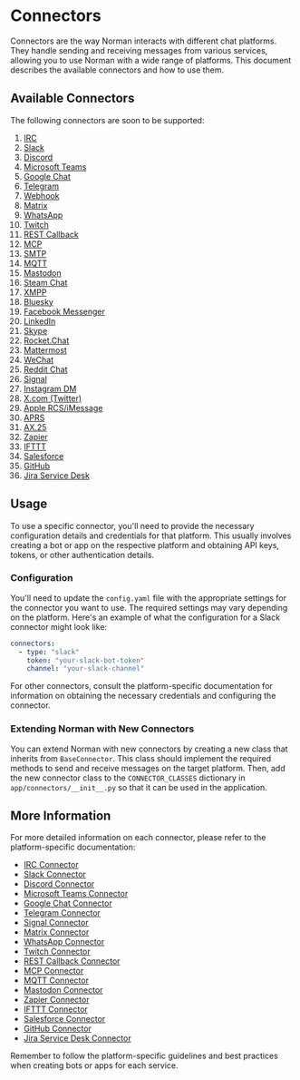 # Connectors

Connectors are the way Norman interacts with different chat platforms. They handle sending and receiving messages from various services, allowing you to use Norman with a wide range of platforms. This document describes the available connectors and how to use them.

## Available Connectors

The following connectors are soon to be supported:


1. [IRC](./connectors/irc.md)
2. [Slack](./connectors/slack.md)
3. [Discord](./connectors/discord.md)
4. [Microsoft Teams](./connectors/teams.md)
5. [Google Chat](./connectors/googlechat.md)
6. [Telegram](./connectors/telegram.md)
7. [Webhook](./connectors/webhook.md)
8. [Matrix](./connectors/matrix.md)
9. [WhatsApp](./connectors/whatsapp.md)
10. [Twitch](./connectors/twitch.md)
11. [REST Callback](./connectors/rest_callback.md)
12. [MCP](./connectors/mcp.md)
13. [SMTP](./connectors/smtp.md)
14. [MQTT](./connectors/mqtt.md)
15. [Mastodon](./connectors/mastodon.md)
16. [Steam Chat](./connectors/steam_chat.md)
17. [XMPP](./connectors/xmpp.md)
18. [Bluesky](./connectors/bluesky.md)
19. [Facebook Messenger](./connectors/facebook_messenger.md)
20. [LinkedIn](./connectors/linkedin.md)
21. [Skype](./connectors/skype.md)
22. [Rocket.Chat](./connectors/rocketchat.md)
23. [Mattermost](./connectors/mattermost.md)
24. [WeChat](./connectors/wechat.md)
25. [Reddit Chat](./connectors/reddit_chat.md)
26. [Signal](./connectors/signal.md)
27. [Instagram DM](./connectors/instagram_dm.md)
28. [X.com (Twitter)](./connectors/twitter.md)
29. [Apple RCS/iMessage](./connectors/imessage.md)
30. [APRS](./connectors/aprs.md)
31. [AX.25](./connectors/ax25.md)
32. [Zapier](./connectors/zapier.md)
33. [IFTTT](./connectors/ifttt.md)
34. [Salesforce](./connectors/salesforce.md)
35. [GitHub](./connectors/github.md)
36. [Jira Service Desk](./connectors/jira_service_desk.md)


## Usage

To use a specific connector, you'll need to provide the necessary configuration details and credentials for that platform. This usually involves creating a bot or app on the respective platform and obtaining API keys, tokens, or other authentication details.

### Configuration

You'll need to update the `config.yaml` file with the appropriate settings for the connector you want to use. The required settings may vary depending on the platform. Here's an example of what the configuration for a Slack connector might look like:

```yaml
connectors:
  - type: "slack"
    token: "your-slack-bot-token"
    channel: "your-slack-channel"
```

For other connectors, consult the platform-specific documentation for information on obtaining the necessary credentials and configuring the connector.

### Extending Norman with New Connectors

You can extend Norman with new connectors by creating a new class that inherits from `BaseConnector`. This class should implement the required methods to send and receive messages on the target platform. Then, add the new connector class to the `CONNECTOR_CLASSES` dictionary in `app/connectors/__init__.py` so that it can be used in the application.

## More Information

For more detailed information on each connector, please refer to the platform-specific documentation:

- [IRC Connector](./connectors/irc.md)
- [Slack Connector](./connectors/slack.md)
- [Discord Connector](./connectors/discord.md)
- [Microsoft Teams Connector](./connectors/teams.md)
- [Google Chat Connector](./connectors/googlechat.md)
- [Telegram Connector](./connectors/telegram.md)
- [Signal Connector](./connectors/signal.md)
- [Matrix Connector](./connectors/matrix.md)
- [WhatsApp Connector](./connectors/whatsapp.md)
- [Twitch Connector](./connectors/twitch.md)
- [REST Callback Connector](./connectors/rest_callback.md)
- [MCP Connector](./connectors/mcp.md)
- [MQTT Connector](./connectors/mqtt.md)
- [Mastodon Connector](./connectors/mastodon.md)
- [Zapier Connector](./connectors/zapier.md)
- [IFTTT Connector](./connectors/ifttt.md)
- [Salesforce Connector](./connectors/salesforce.md)
- [GitHub Connector](./connectors/github.md)
- [Jira Service Desk Connector](./connectors/jira_service_desk.md)

Remember to follow the platform-specific guidelines and best practices when creating bots or apps for each service.
